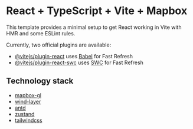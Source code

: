 # React + TypeScript + Vite + Mapbox

This template provides a minimal setup to get React working in Vite with HMR and some ESLint rules.

Currently, two official plugins are available:

- [@vitejs/plugin-react](https://github.com/vitejs/vite-plugin-react/blob/main/packages/plugin-react/README.md) uses [Babel](https://babeljs.io/) for Fast Refresh
- [@vitejs/plugin-react-swc](https://github.com/vitejs/vite-plugin-react-swc) uses [SWC](https://swc.rs/) for Fast Refresh

## Technology stack

- [mapbox-gl](https://docs.mapbox.com/mapbox-gl-js/guides)
- [wind-layer](https://blog.sakitam.com/wind-layer/guide/getting-started.html)
- [antd](https://ant.design/docs/react/introduce)
- [zustand](https://github.com/pmndrs/zustand)
- [tailwindcss](https://tailwindcss.com/docs/guides/vite)